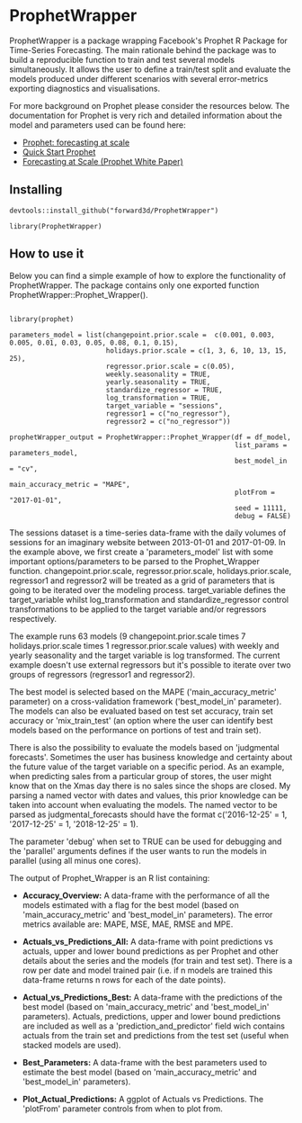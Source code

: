 # ProphetWrapper
ProphetWrapper is a package wrapping Facebook's Prophet R Package for Time-Series Forecasting. The main rationale behind the package was to build a reproducible function to train and test several models simultaneously. It allows the user to define a train/test split and evaluate the models produced under different scenarios with several error-metrics exporting diagnostics and visualisations.

For more background on Prophet please consider the resources below. The documentation for Prophet is very rich and detailed information about the model and parameters used can be found here:

- [Prophet: forecasting at scale](https://research.fb.com/prophet-forecasting-at-scale/ "Prophet: forecasting at scale")
- [Quick Start Prophet](https://facebook.github.io/prophet/docs/quick_start.html "Quick Start Prophet")
- [Forecasting at Scale (Prophet White Paper)](https://peerj.com/preprints/3190/ "Forecasting at Scale (Prophet White Paper)")


## Installing

```{r eval=FALSE}
devtools::install_github("forward3d/ProphetWrapper")

library(ProphetWrapper)
```

## How to use it

Below you can find a simple example of how to explore the functionality of ProphetWrapper. The package contains only one exported function ProphetWrapper::Prophet_Wrapper().


```{r eval=FALSE}

library(prophet)

parameters_model = list(changepoint.prior.scale =  c(0.001, 0.003, 0.005, 0.01, 0.03, 0.05, 0.08, 0.1, 0.15),
                        holidays.prior.scale = c(1, 3, 6, 10, 13, 15, 25),
                        regressor.prior.scale = c(0.05),
                        weekly.seasonality = TRUE,
                        yearly.seasonality = TRUE,
                        standardize_regressor = TRUE,
                        log_transformation = TRUE,
                        target_variable = "sessions",
                        regressor1 = c("no_regressor"),
                        regressor2 = c("no_regressor"))

prophetWrapper_output = ProphetWrapper::Prophet_Wrapper(df = df_model,
                                                        list_params = parameters_model,
                                                        best_model_in = "cv",
                                                        main_accuracy_metric = "MAPE",
                                                        plotFrom = "2017-01-01",
                                                        seed = 11111,
                                                        debug = FALSE)
```

The sessions dataset is a time-series data-frame with the daily volumes of sessions for an imaginary website between 2013-01-01 and 2017-01-09.
In the example above, we first create a 'parameters_model' list with some important options/parameters to be parsed to the Prophet_Wrapper function. changepoint.prior.scale, regressor.prior.scale, holidays.prior.scale, regressor1 and regressor2 will be treated as a grid of parameters that is going to be iterated over the modeling process. target_variable defines the target_variable whilst log_transformation and standardize_regressor control transformations to be applied to the target variable and/or regressors respectively.

The example runs 63 models (9 changepoint.prior.scale times 7 holidays.prior.scale times 1 regressor.prior.scale values) with weekly and yearly seasonality and the target variable is log transformed. The current example doesn't use external regressors but it's possible to iterate over two groups of regressors (regressor1 and regressor2).

The best model is selected based on the MAPE ('main_accuracy_metric' parameter) on a cross-validation framework ('best_model_in' parameter). The models can also be evaluated based on test set accuracy, train set accuracy or 'mix_train_test' (an option where the user can identify best models based on the performance on portions of test and train set).

There is also the possibility to evaluate the models based on 'judgmental forecasts'. Sometimes the user has business knowledge and certainty about the future value of the target variable on a specific period. As an example, when predicting sales from a particular group of stores, the user might know that on the Xmas day there is no sales since the shops are closed. My parsing a named vector with dates and values, this prior knowledge can be taken into account when evaluating the models. The named vector to be parsed as judgmental_forecasts should have the format c('2016-12-25' = 1,  '2017-12-25' = 1, '2018-12-25' = 1).

The parameter 'debug' when set to TRUE can be used for debugging and the 'parallel' arguments defines if the user wants to run the models in parallel (using all minus one cores).


The output of Prophet_Wrapper is an R list containing:

- **Accuracy_Overview:** A data-frame with the performance of all the models estimated with a flag for the best model (based on 'main_accuracy_metric' and 'best_model_in' parameters). The error metrics available are: MAPE, MSE, MAE, RMSE and MPE.

- **Actuals_vs_Predictions_All:** A data-frame with point predictions vs actuals, upper and lower bound predictions as per Prophet and other details about the series and the models (for train and test set). There is a row per date and model trained pair (i.e. if n models are trained this data-frame returns n rows for each of the date points).

- **Actual_vs_Predictions_Best:** A data-frame with the predictions of the best model (based on 'main_accuracy_metric' and 'best_model_in' parameters). Actuals, predictions, upper and lower bound predictions are included as well as a 'prediction_and_predictor' field wich contains actuals from the train set and predictions from the test set (useful when stacked models are used). 

- **Best_Parameters:** A data-frame with the best parameters used to estimate the best model (based on 'main_accuracy_metric' and 'best_model_in' parameters).

- **Plot_Actual_Predictions:** A ggplot of Actuals vs Predictions. The 'plotFrom' parameter controls from when to plot from.


